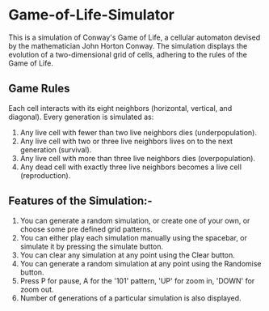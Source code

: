 # Game-of-Life-Simulator

This is a simulation of Conway's Game of Life, a cellular automaton devised by the mathematician John Horton Conway. The simulation displays the evolution of a two-dimensional grid of cells, adhering to the rules of the Game of Life.

## Game Rules

Each cell interacts with its eight neighbors (horizontal, vertical, and diagonal). Every generation is simulated as:
1. Any live cell with fewer than two live neighbors dies (underpopulation).
2. Any live cell with two or three live neighbors lives on to the next generation (survival).
3. Any live cell with more than three live neighbors dies (overpopulation).
4. Any dead cell with exactly three live neighbors becomes a live cell (reproduction).

## Features of the Simulation:-
1. You can generate a random simulation, or create one of your own, or choose some pre defined grid patterns.
2. You can either play each simulation manually using the spacebar, or simulate it by pressing the simulate button.
3. You can clear any simulation at any point using the Clear button.
4. You can generate a random simulation at any point using the Randomise button.
5. Press P for pause, A for the '101' pattern, 'UP' for zoom in, 'DOWN' for zoom out.
6. Number of generations of a particular simulation is also displayed.
